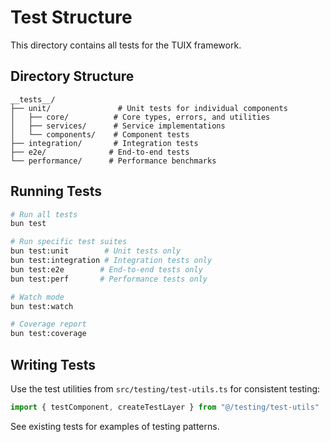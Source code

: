 # Test Structure

This directory contains all tests for the TUIX framework.

## Directory Structure

```
__tests__/
├── unit/               # Unit tests for individual components
│   ├── core/          # Core types, errors, and utilities
│   ├── services/      # Service implementations
│   └── components/    # Component tests
├── integration/       # Integration tests
├── e2e/              # End-to-end tests
└── performance/      # Performance benchmarks
```

## Running Tests

```bash
# Run all tests
bun test

# Run specific test suites
bun test:unit        # Unit tests only
bun test:integration # Integration tests only
bun test:e2e        # End-to-end tests only
bun test:perf       # Performance tests only

# Watch mode
bun test:watch

# Coverage report
bun test:coverage
```

## Writing Tests

Use the test utilities from `src/testing/test-utils.ts` for consistent testing:

```typescript
import { testComponent, createTestLayer } from "@/testing/test-utils"
```

See existing tests for examples of testing patterns.

